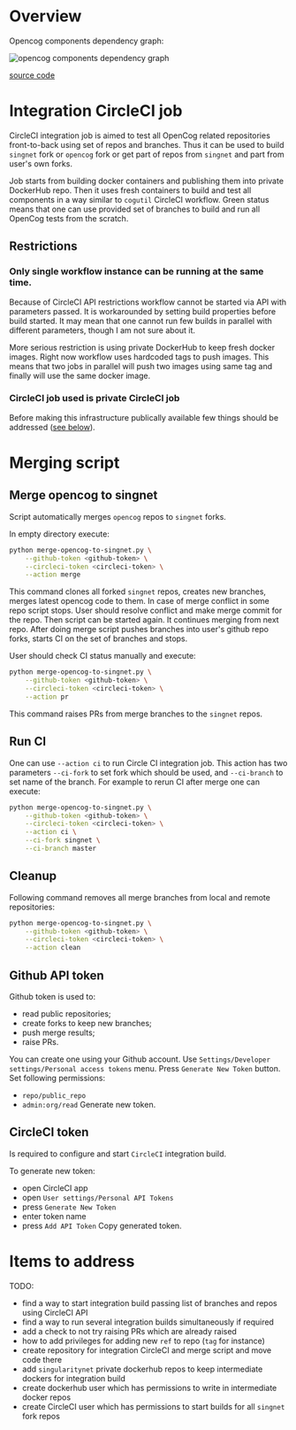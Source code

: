 # Overview

Opencog components dependency graph:

![opencog components dependency graph](https://www.plantuml.com/plantuml/svg/XLJBJiGm3BpdA_83WJlYi19y07V4mMrDDceU9N7HIeX_nvjqTvqAH2-9nsCxcObwA0IPrk2L8aSUzGkCCrWiskYd59OKCP9-Tc0p1AN6AvJ6PROYVjM4XSm410Mfw3SDfK8NH70pUZoffKtIKnfdpFfBQVvamxHW79EztrOpS9_MTqFEm9zLTKX7RsF_uY-f45DALt81_ptRX9zT8SVgMroPePMS5qX81QKeG2aKrWG5jcOP1HSnTvA3TMPmgKtcWFTzlfWwPYEK_So1pteCa6TfRBk0G3n2ZbrVF17c2DvGIfwxTqbxPD7CaDt4vlOf3z6kxBcfBLsqd5Vr9Ub7OpfRvTEHoREmpLe1DcT5UKtUDAzhnQJADxJfilDynx_kvE0hzw4nxyg7r-yv1HsWi4QxghEVFRAPjWCtethqPjQlHr7Sl5scFXEfJ4VRreerPzK1uyI_W1y0)

[source code](https://www.planttext.com/?text=XLJBJiGm3BpdA_83WJlYi19y07V4mMrDDceU9N7HIeX_nvjqTvqAH2-9nsCxcObwA0IPrk2L8aSUzGkCCrWiskYd59OKCP9-Tc0p1AN6AvJ6PROYVjM4XSm410Mfw3SDfK8NH70pUZoffKtIKnfdpFfBQVvamxHW79EztrOpS9_MTqFEm9zLTKX7RsF_uY-f45DALt81_ptRX9zT8SVgMroPePMS5qX81QKeG2aKrWG5jcOP1HSnTvA3TMPmgKtcWFTzlfWwPYEK_So1pteCa6TfRBk0G3n2ZbrVF17c2DvGIfwxTqbxPD7CaDt4vlOf3z6kxBcfBLsqd5Vr9Ub7OpfRvTEHoREmpLe1DcT5UKtUDAzhnQJADxJfilDynx_kvE0hzw4nxyg7r-yv1HsWi4QxghEVFRAPjWCtethqPjQlHr7Sl5scFXEfJ4VRreerPzK1uyI_W1y0)

# Integration CircleCI job

CircleCI integration job is aimed to test all OpenCog related repositories
front-to-back using set of repos and branches. Thus it can be used to build
`singnet` fork or `opencog` fork or get part of repos from `singnet` and part
from user's own forks.

Job starts from building docker containers and publishing them into private
DockerHub repo. Then it uses fresh containers to build and test all components
in a way similar to `cogutil` CircleCI workflow. Green status means that one
can use provided set of branches to build and run all OpenCog tests from the
scratch.

## Restrictions

### Only single workflow instance can be running at the same time.

Because of CircleCI API restrictions workflow cannot be started via API with
parameters passed. It is workarounded by setting build properties before build
started. It may mean that one cannot run few builds in parallel with different
parameters, though I am not sure about it.

More serious restriction is using private DockerHub to keep fresh docker
images. Right now workflow uses hardcoded tags to push images. This means that
two jobs in parallel will push two images using same tag and finally will use
the same docker image.

### CircleCI job used is private CircleCI job

Before making this infrastructure publically available few things should be
addressed ([see below](#items-to-address)).

# Merging script

## Merge opencog to singnet

Script automatically merges `opencog` repos to `singnet` forks.

In empty directory execute:
```sh
python merge-opencog-to-singnet.py \
	--github-token <github-token> \
	--circleci-token <circleci-token> \
	--action merge
```

This command clones all forked `singnet` repos, creates new branches, merges
latest opencog code to them. In case of merge conflict in some repo script
stops. User should resolve conflict and make merge commit for the repo. Then
script can be started again. It continues merging from next repo. After
doing merge script pushes branches into user's github repo forks, starts CI on
the set of branches and stops.

User should check CI status manually and execute:
```sh
python merge-opencog-to-singnet.py \
	--github-token <github-token> \
	--circleci-token <circleci-token> \
	--action pr
```
This command raises PRs from merge branches to the `singnet` repos.

## Run CI

One can use `--action ci` to run Circle CI integration job. This action has two
parameters `--ci-fork` to set fork which should be used, and `--ci-branch` to
set name of the branch. For example to rerun CI after merge one can execute:

```sh
python merge-opencog-to-singnet.py \
	--github-token <github-token> \
	--circleci-token <circleci-token> \
	--action ci \
	--ci-fork singnet \
	--ci-branch master
```

## Cleanup

Following command removes all merge branches from local and remote
repositories:
```sh
python merge-opencog-to-singnet.py \
	--github-token <github-token> \
	--circleci-token <circleci-token> \
	--action clean
```

## Github API token

Github token is used to:
- read public repositories;
- create forks to keep new branches;
- push merge results;
- raise PRs.

You can create one using your Github account.
Use `Settings/Developer settings/Personal access tokens` menu.
Press `Generate New Token` button.
Set following permissions:
- `repo/public_repo`
- `admin:org/read`
Generate new token.

## CircleCI token

Is required to configure and start `CircleCI` integration build.

To generate new token:
- open CircleCI app
- open `User settings/Personal API Tokens`
- press `Generate New Token`
- enter token name
- press `Add API Token`
Copy generated token.

# Items to address

TODO:
- find a way to start integration build passing list of branches and repos
  using CircleCI API
- find a way to run several integration builds simultaneously if required
- add a check to not try raising PRs which are already raised
- how to add privileges for adding new `ref` to repo (`tag` for instance)
- create repository for integration CircleCI and merge script and move code
  there
- add `singularitynet` private dockerhub repos to keep intermediate dockers for
  integration build
- create dockerhub user which has permissions to write in intermediate docker
  repos
- create CircleCI user which has permissions to start builds for all `singnet`
  fork repos

